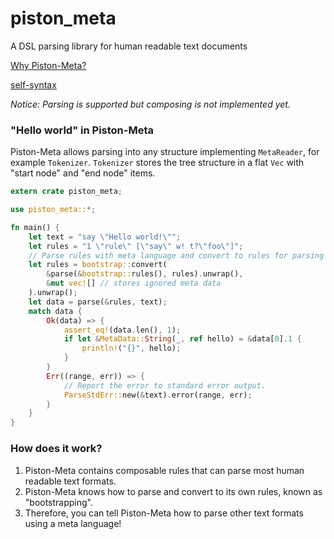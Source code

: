 # piston_meta
A DSL parsing library for human readable text documents

[Why Piston-Meta?](https://github.com/PistonDevelopers/meta/issues/1)

[self-syntax](https://raw.githubusercontent.com/PistonDevelopers/meta/master/assets/self-syntax.txt)

*Notice: Parsing is supported but composing is not implemented yet.*

### "Hello world" in Piston-Meta

Piston-Meta allows parsing into any structure implementing `MetaReader`, for example `Tokenizer`.
`Tokenizer` stores the tree structure in a flat `Vec` with "start node" and "end node" items.

```Rust
extern crate piston_meta;

use piston_meta::*;

fn main() {
    let text = "say \"Hello world!\"";
    let rules = "1 \"rule\" [\"say\" w! t?\"foo\"]";
    // Parse rules with meta language and convert to rules for parsing text.
    let rules = bootstrap::convert(
        &parse(&bootstrap::rules(), rules).unwrap(),
        &mut vec![] // stores ignored meta data
    ).unwrap();
    let data = parse(&rules, text);
    match data {
        Ok(data) => {
            assert_eq!(data.len(), 1);
            if let &MetaData::String(_, ref hello) = &data[0].1 {
                println!("{}", hello);
            }
        }
        Err((range, err)) => {
            // Report the error to standard error output.
            ParseStdErr::new(&text).error(range, err);
        }
    }
}
```

### How does it work?

1. Piston-Meta contains composable rules that can parse most human readable text formats.
2. Piston-Meta knows how to parse and convert to its own rules, known as "bootstrapping".
3. Therefore, you can tell Piston-Meta how to parse other text formats using a meta language!
